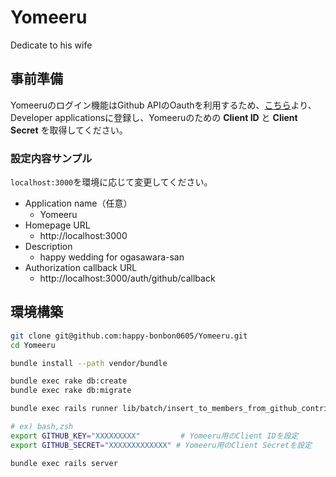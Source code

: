 # Yomeeru

Dedicate to his wife

## 事前準備

Yomeeruのログイン機能はGithub APIのOauthを利用するため、[こちら](https://github.com/settings/applications)より、Developer applicationsに登録し、Yomeeruのための __Client ID__ と __Client Secret__ を取得してください。

### 設定内容サンプル

`localhost:3000`を環境に応じて変更してください。

* Application name（任意）
  * Yomeeru
* Homepage URL
  * http://localhost:3000
* Description
  * happy wedding for ogasawara-san
* Authorization callback URL
  * http://localhost:3000/auth/github/callback

## 環境構築

```sh
git clone git@github.com:happy-bonbon0605/Yomeeru.git
cd Yomeeru

bundle install --path vendor/bundle

bundle exec rake db:create
bundle exec rake db:migrate

bundle exec rails runner lib/batch/insert_to_members_from_github_contributors.rb

# ex) bash,zsh
export GITHUB_KEY="XXXXXXXXX"         # Yomeeru用のClient IDを設定
export GITHUB_SECRET="XXXXXXXXXXXXX" # Yomeeru用のClient Secretを設定

bundle exec rails server
```
